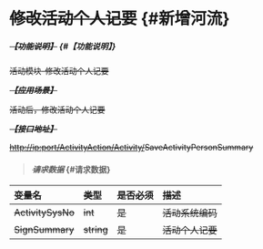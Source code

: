 # ~~修改活动个人记要~~ {#新增河流}

##### ~~_【功能说明】_~~ {#【功能说明】}

~~活动模块-修改活动个人记要~~

~~_**【应用场景】**_~~

~~活动后，修改活动个人记要~~

~~_**【接口地址】**_~~

[~~http://ip:port/ActivityAction/Activity/~~](http://ip:port/HMAction/River/AddRiver)~~SaveActivityPersonSummary~~

> #### ~~_请求数据_~~ {#请求数据}

| ~~变量名~~ | ~~类型~~ | ~~是否必须~~ | ~~描述~~ |
| :--- | :--- | :--- | :--- |
| ~~ActivitySysNo~~ | ~~int~~ | ~~是~~ | ~~活动系统编码~~ |
| ~~SignSummary~~ | ~~string~~ | ~~是~~ | ~~活动个人记要~~ |



